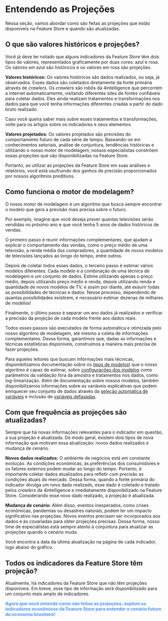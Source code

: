 # Entendendo as Projeções

Nessa seção, vamos abordar como são feitas as projeções que estão disponíveis na Feature Store e quando são atualizadas.

## O que são valores históricos e projeções?

Você já deve ter notado que alguns indicadores da Feature Store têm dois tipos de valores, representados graficamente por duas cores: azul e rosa. Os valores em azul são históricos e os valores em rosa são projeções.


**Valores históricos:** Os valores históricos são dados realizados, ou seja, já observados. Esses dados são coletados diretamente da fonte primária através de *crawlers*. Os *crawlers* são robôs da 4intelligence que percorrem a internet automaticamente, visitando diferentes sites de fontes confiáveis para coletar dados. Eles ainda realizam tratamentos e transformações nos dados para que você tenha informações diferentes criadas a partir do dado bruto realizado.

Caso você queira saber mais sobre esses tratamentos e transformações, volte para os artigos sobre os indicadores e seus elementos.

**Valores projetados:** Os valores projetados são previsões do comportamento futuro de cada série de tempo. Baseando-se em conhecimentos setoriais, análise de conjuntura, tendências históricas e utilizando o nosso motor de modelagem, nossos especialistas constrõem essas projeções que são disponibilizadas na Feature Store.

Portanto, ao utilizar as projeções da Feature Store em suas análises e relatórios, você está usufruindo dos ganhos de precisão proporcionados por nossos algoritmos preditivos.

## Como funciona o motor de modelagem?

O nosso motor de modelagem é um algoritmo que busca sempre encontrar o modelo que gera a previsão mais precisa sobre o futuro.

Por exemplo, imagine que você deseja prever quantas televisões serão vendidas no próximo ano e que você tenha 5 anos de dados históricos de vendas.  

O primeiro passo é reunir informações complementares, que ajudam a explicar o comportamento das vendas, como o preço médio de uma televisão, a renda média dos compradores, a quantidade de novos modelos de televisões lançados ao longo do tempo, entre outros. 

Depois de coletar todos esses dados, o terceiro passo é estimar vários modelos diferentes. Cada modelo é a combinação de uma técnica de modelagem e um conjunto de dados. Estime utilizando apenas o preço médio, depois utilizando preço médio e renda, depois utilizando renda e quantidade de novos modelos de TV, e assim por diante, até exaurir todas as possibilidades de técnicas e dados. Nesse processo, dependendo de quantas possibilidades existirem, é necessário estimar dezenas de milhares de modelos!

Finalmente, o último passo é separar um ano dados já realizados e verificar a precisão da projeção de cada modelo frente aos dados reais.

Todos esses passos são executados de forma automática e otimizada pelo nosso algoritmo de modelagem, até mesmo a coleta de informações complementares. Dessa forma, garantimos que, dadas as informações e técnicas estatísticas disponíveis, construímos a maneira mais precisa de fazer projeções.

Para aqueles leitores que buscam informações mais técnicas, disponibilizamos documentação sobre os [tipos de modelos](/help-center/time-series/modelos/intro.md)) que o nosso algoritmo é capaz de estimar, sobre [configurações dos modelos](/help-center/time-series/modelagem/ajustes-finos.md) como parâmetros da validação fora da amostra e  tratamentos nos dados, como log-linearização. Além de documentação sobre nossos modelos, também disponibilizamos informações sobre as variáveis explicativas que podem enriquecer seu conjunto de dados através da [seleção automática de variáveis](/help-center/time-series/modelagem/feature-selection.md) e inclusão de [variáveis defasadas](/help-center/time-series/modelagem/lags.md).


## Com que frequência as projeções são atualizadas?


Sempre que há novas informações relevantes para o indicador em questão, a sua projeção é atualizada. De modo geral, existem dois tipos de nova informação que motivam essa atualização: novos dados realizados e mudança de cenário.

**Novos dados realizados:** O ambiente de negócios está em constante evolução. As condições econômicas, as preferências dos consumidores e os fatores externos podem mudar ao longo do tempo. Portanto, é importante coletar dados atualizados para refletir com precisão as condições atuais do mercado. Dessa forma, quando a fonte primária do indicador divulga um novo dado realizado, esse dado é coletado e tratado pelos *crawlers* da 4intelligence e imediatamente disponibilizado na Feature Store. Considerando esse novo dado realizado, a projeção é atualizada.

**Mudança de cenário:** Além disso, eventos inesperados, como crises econômicas, pandemias ou desastres naturais, podem ter um impacto significativo nas projeções. Novos eventos precisam ser incorporados aos dados e às covariadas para obter projeções precisas. Dessa forma, nosso time de especialistas está sempre atento à conjuntura para atualizar as projeções quando o cenário muda.

Você encontra a data da última atualização na página de cada indicador, logo abaixo do gráfico.

## Todos os indicadores da Feature Store têm projeção?

Atualmente, há indicadores da Feature Store que não têm projeções disponíveis. Em breve, esse tipo de informação será disponibilizado para um conjunto mais amplo de indicadores.

<style>
blue4i {
  color: #4C94FF;
}
</style>

<blue4i> **Agora que você entende como são feitas as projeções, explore os indicadores econômicos da Feature Store para entender o cenário futuro da economia brasileira!** <blue4i>
